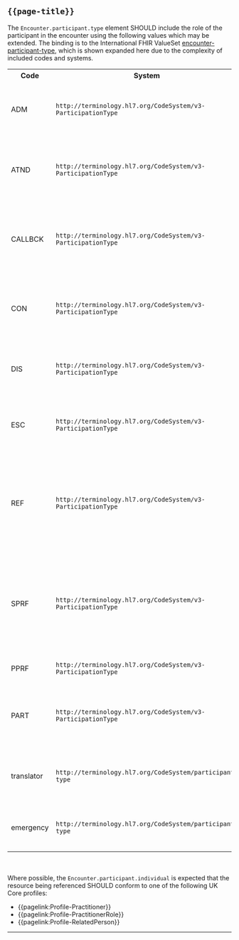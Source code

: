 ## <code>{{page-title}}</code>

The `Encounter.participant.type` element SHOULD include the role of the participant in the encounter using the following values which may be extended. The binding is to the International FHIR ValueSet <a href="https://hl7.org/fhir/R4/valueset-encounter-participant-type.html" class="external">encounter-participant-type</a>, which is shown expanded here due to the complexity of included codes and systems.

<table class="assets" title="Participant type list">
<tr>
<th>Code</th>
<th>System</th>	
<th>Display</th>
<th>Definition</th>
</tr>
<tr>
<td>ADM</td>	
<td><code>http://terminology.hl7.org/CodeSystem/v3-ParticipationType</code></td>	
<td>admitter</td>	
<td>The practitioner who is responsible for admitting a patient to a patient encounter.</td>
</tr>
<tr>
<td>ATND</td>	
<td><code>http://terminology.hl7.org/CodeSystem/v3-ParticipationType</code></td>
<td>attender</td>	
<td>The practitioner that has responsibility for overseeing a patient's care during a patient encounter.</td>
</tr>
<tr>
<td>CALLBCK</td>	
<td><code>http://terminology.hl7.org/CodeSystem/v3-ParticipationType</code></td>	
<td>callback contact</td>	
<td>A person or organization who should be contacted for follow-up questions about the act in place of the author.</td>
</tr>
<tr>
<td>CON</td>	
<td><code>http://terminology.hl7.org/CodeSystem/v3-ParticipationType</code></td>	
<td>consultant</td>
<td>An advisor participating in the service by performing evaluations and making recommendations.</td>
</tr>
<tr>
<td>DIS</td>	
<td><code>http://terminology.hl7.org/CodeSystem/v3-ParticipationType</code></td>	
<td>discharger</td>	
<td>The practitioner who is responsible for the discharge of a patient from a patient encounter.</td>
</tr>
<tr>
<td>ESC</td>	
<td><code>http://terminology.hl7.org/CodeSystem/v3-ParticipationType</code></td>	
<td>escort</td>	
<td>Only with Transportation services. A person who escorts the patient.</td>
</tr>
<tr>
<td>REF</td>	
<td><code>http://terminology.hl7.org/CodeSystem/v3-ParticipationType</code></td>	
<td>referrer</td>	
<td>A person having referred the subject of the service to the performer (referring physician). Typically, a referring physician will receive a report.</td>
</tr>
<tr>
<td>SPRF</td>	
<td><code>http://terminology.hl7.org/CodeSystem/v3-ParticipationType</code></td>	
<td>secondary performer</td>	
<td>A person assisting in an act through his substantial presence and involvement This includes: assistants, technicians, associates, or whatever the job titles may be.</td>
</tr>
<tr>
<td>PPRF</td>	
<td><code>http://terminology.hl7.org/CodeSystem/v3-ParticipationType</code></td>	
<td>primary performer</td>	
<td>The principal or primary performer of the act.</td>
</tr>
<tr>
<td>PART</td>	
<td><code>http://terminology.hl7.org/CodeSystem/v3-ParticipationType</code></td>	
<td>Participation</td>	
<td>Indicates that the target of the participation is involved in some manner in the act, but does not qualify how.</td>
</tr>
<tr>
<td>translator</td>	
<td><code>http://terminology.hl7.org/CodeSystem/participant-type</code></td>	
<td>Translator</td>	
<td>A translator who is facilitating communication with the patient during the encounter.</td>
</tr>
<tr>
<td>emergency</td>	
<td><code>http://terminology.hl7.org/CodeSystem/participant-type</code></td>	
<td>Emergency</td>	
<td>A person to be contacted in case of an emergency during the encounter.</td>
</tr>
</table>

<br><br>
Where possible, the `Encounter.participant.individual` is expected that the resource being referenced SHOULD conform to one of the following UK Core profiles:
- {{pagelink:Profile-Practitioner}}
- {{pagelink:Profile-PractitionerRole}}
- {{pagelink:Profile-RelatedPerson}}

---
